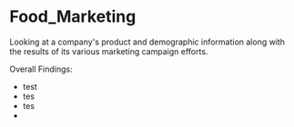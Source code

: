 # Food_Marketing
Looking at a company's product and demographic information along with the results of its various marketing campaign efforts.

Overall Findings:
- test
- tes
- tes
- 
